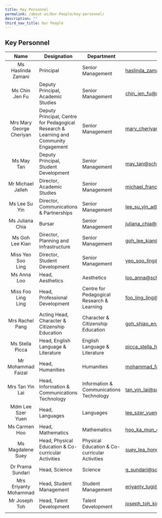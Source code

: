 ```yaml
---
title: Key Personnel
permalink: /about-us/Our-People/key-personnel/
description: ""
third_nav_title: Our People
---
```

## Key Personnel

| Name  | Designation  | Department  | Email  |
|:-:|---|---|---|
| Ms Haslinda<br> Zamani  | Principal  | Senior Management  | [haslinda\_zamani@schools.gov.sg](mailto:haslinda_zamani@schools.gov.sg)  |
| Ms Chin Jen Fu  | Deputy Principal, <br>Academic Studies  | Senior Management  | [chin\_jen\_fu@schools.gov.sg](mailto:chin_jen_fu@schools.gov.sg)  |
| Mrs Mary<br> George <br>Cheriyan  | Deputy Principal, Centre for Pedagogical Research &amp; Learning and Community Engagement  | Senior Management  | [mary\_cheriyan@schools.gov.sg](mailto:mary_cheriyan@schools.gov.sg)  |
| Ms May Tan  | Deputy Principal, Student <br>Development  | Senior Management  | [may\_tan@schools.gov.sg](mailto:may_tan@schools.gov.sg)  |
| Mr Michael <br>Jalleh  | Director, Academic Studies  | Senior Management  | [michael\_francis\_jalleh@schools.gov.sg](mailto:michael_francis_jalleh@schools.gov.sg)  |
| Ms Lee Su Yin  | Director, Communications &amp; Partnerships  | Senior Management  | [lee\_su\_yin\_a@schools.gov.sg](mailto:lee_su_yin_a@schools.gov.sg)  |
| Ms Juliana Chia  | Bursar  | Senior Management  | [juliana\_chia@schools.gov.sg](mailto:juliana_chia@schools.gov.sg)  |
| Ms Goh Lee Kian  | Director, Planning and Infrastructure  | Senior Management  | [goh\_lee\_kian@schools.gov.sg](mailto:goh_lee_kian@schools.gov.sg)  |
| Miss Yeo Soo<br> Ling  | Director, Student Development  | Senior Management  | [yeo\_soo\_ling@schools.gov.sg](mailto:yeo_soo_ling@schools.gov.sg)  |
| Ms Anna Loo  | Head, Aesthetics  | Aesthetics  | [loo\_anna@schools.gov.sg](mailto:loo_anna@schools.gov.sg)  |
| Miss Foo Ling <br>Ling  | Head, Professional Development  | Centre for Pedagogical Research &amp; Learning  | [foo\_ling\_ling@schools.gov.sg](mailto:foo_ling_ling@schools.gov.sg)  |
| Mrs Rachel Pang  | Acting Head, Character &amp; Citizenship Education  |  Character &amp; Citizenship Education | [goh_shiao_en_rachel@schools.gov.sg](mailto:Goh_Shiao_en_rachel@schools.gov.sg)  |
| Ms Stella Picca  | Head, English Language &amp; Literature  | English Language &amp; Literature  | [picca\_stella\_hong\_sin@schools.gov.sg](mailto:picca_stella_hong_sin@schools.gov.sg)  |
| Mr Mohammad<br> Faizal  | Head, Humanities  | Humanities  | [mohammad\_faizal\_abdul\_az@schools.gov.sg](mailto:mohammad_faizal_abdul_az@schools.gov.sg)  |
| Mrs Tan Yin Lai  | Head, Information &amp; Communications Technology  | Information &amp; Communications Technology  | [tan\_yin\_lai@schools.gov.sg](mailto:tan_yin_lai@schools.gov.sg)  |
| Mdm Lee Szer<br> Yuen  | Head, Languages  | Languages  | [lee\_szer\_yuen@schools.gov.sg](mailto:lee_szer_yuen@schools.gov.sg)  |
| Ms Carmen Hoo  | Head, Mathematics  | Mathematics  | [hoo\_ka\_mun\_carmen@schools.gov.sg](mailto:hoo_ka_mun_carmen@schools.gov.sg)  |
| Ms Magdalene<br> Suey  | Head, Physical Education &amp; Co-curricular Activities  |  Physical Education &amp; Co-curricular Activities | [suey\_lea\_hong@schools.gov.sg](mailto:suey_lea_hong@schools.gov.sg)  |
| Dr Prama <br>Sundari  |  Head, Science | Science  | [g\_sundari@schools.gov.sg](mailto:g_sundari@schools.gov.sg)  |
| Mrs Eriyanty <br>Mohammad  |  Head, Student Management | Student Management  | [eriyanty\_tugi@schools.gov.sg](mailto:eriyanty_tugi@schools.gov.sg)  |
| Mr Joseph Toh  | Head, Talent Development  | Talent Development  | [joseph\_toh\_kim\_leng@schools.gov.sg](mailto:joseph_toh_kim_leng@schools.gov.sg)  |
|   |   |   |   |